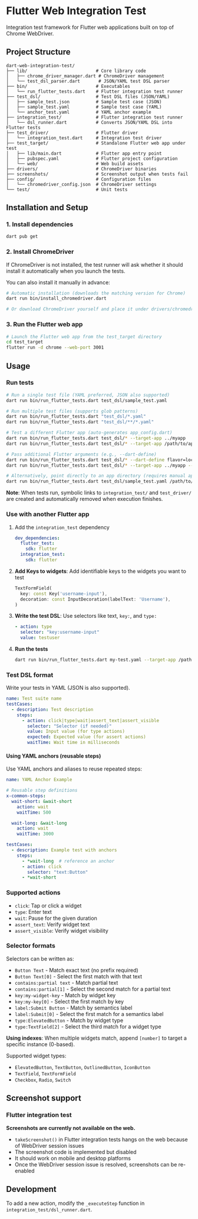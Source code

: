 # Flutter Web Integration Test

Integration test framework for Flutter web applications built on top of Chrome WebDriver.

## Project Structure

```
dart-web-integration-test/
├── lib/                          # Core library code
│   ├── chrome_driver_manager.dart # ChromeDriver management
│   └── test_dsl_parser.dart       # JSON/YAML test DSL parser
├── bin/                          # Executables
│   └── run_flutter_tests.dart    # Flutter integration test runner
├── test_dsl/                     # Test DSL files (JSON/YAML)
│   ├── sample_test.json          # Sample test case (JSON)
│   ├── sample_test.yaml          # Sample test case (YAML)
│   └── anchor_test.yaml          # YAML anchor example
├── integration_test/             # Flutter integration test runner
│   └── dsl_runner.dart           # Converts JSON/YAML DSL into Flutter tests
├── test_driver/                  # Flutter driver
│   └── integration_test.dart     # Integration test driver
├── test_target/                  # Standalone Flutter web app under test
│   ├── lib/main.dart             # Flutter app entry point
│   ├── pubspec.yaml              # Flutter project configuration
│   └── web/                      # Web build assets
├── drivers/                      # ChromeDriver binaries
├── screenshots/                  # Screenshot output when tests fail
├── config/                       # Configuration files
│   └── chromedriver_config.json  # ChromeDriver settings
└── test/                         # Unit tests
```

## Installation and Setup

### 1. Install dependencies
```bash
dart pub get
```

### 2. Install ChromeDriver
If ChromeDriver is not installed, the test runner will ask whether it should install it automatically when you launch the tests.

You can also install it manually in advance:

```bash
# Automatic installation (downloads the matching version for Chrome)
dart run bin/install_chromedriver.dart

# Or download ChromeDriver yourself and place it under drivers/chromedriver
```

### 3. Run the Flutter web app
```bash
# Launch the Flutter web app from the test_target directory
cd test_target
flutter run -d chrome --web-port 3001
```


## Usage

### Run tests

```bash
# Run a single test file (YAML preferred, JSON also supported)
dart run bin/run_flutter_tests.dart test_dsl/sample_test.yaml

# Run multiple test files (supports glob patterns)
dart run bin/run_flutter_tests.dart "test_dsl/*.yaml"
dart run bin/run_flutter_tests.dart "test_dsl/**/*.yaml"

# Test a different Flutter app (auto-generates app_config.dart)
dart run bin/run_flutter_tests.dart test_dsl/* --target-app ../myapp
dart run bin/run_flutter_tests.dart test_dsl/* --target-app /path/to/app

# Pass additional Flutter arguments (e.g., --dart-define)
dart run bin/run_flutter_tests.dart test_dsl/* --dart-define flavor=local
dart run bin/run_flutter_tests.dart test_dsl/* --target-app ../myapp --dart-define ENV=prod

# Alternatively, point directly to an app directory (requires manual app_config.dart)
dart run bin/run_flutter_tests.dart test_dsl/sample_test.yaml /path/to/flutter/app
```

**Note**: When tests run, symbolic links to `integration_test/` and `test_driver/` are created and automatically removed when execution finishes.

### Use with another Flutter app

1. Add the `integration_test` dependency
   ```yaml
   dev_dependencies:
     flutter_test:
       sdk: flutter
     integration_test:
       sdk: flutter
   ```

2. **Add Keys to widgets**: Add identifiable keys to the widgets you want to test
   ```dart
   TextFormField(
     key: const Key('username-input'),
     decoration: const InputDecoration(labelText: 'Username'),
   )
   ```

3. **Write the test DSL**: Use selectors like text, `key:`, and `type:`
   ```yaml
   - action: type
     selector: "key:username-input"
     value: testuser
   ```

4. **Run the tests**
   ```bash
   dart run bin/run_flutter_tests.dart my-test.yaml --target-app /path/to/your/flutter/app
   ```


### Test DSL format

Write your tests in YAML (JSON is also supported).

```yaml
name: Test suite name
testCases:
  - description: Test description
    steps:
      - action: click|type|wait|assert_text|assert_visible
        selector: "Selector (if needed)"
        value: Input value (for type actions)
        expected: Expected value (for assert actions)
        waitTime: Wait time in milliseconds
```

#### Using YAML anchors (reusable steps)

Use YAML anchors and aliases to reuse repeated steps:

```yaml
name: YAML Anchor Example

# Reusable step definitions
x-common-steps:
  wait-short: &wait-short
    action: wait
    waitTime: 500

  wait-long: &wait-long
    action: wait
    waitTime: 3000

testCases:
  - description: Example test with anchors
    steps:
      - *wait-long  # reference an anchor
      - action: click
        selector: "text:Button"
      - *wait-short
```

### Supported actions

- `click`: Tap or click a widget
- `type`: Enter text
- `wait`: Pause for the given duration
- `assert_text`: Verify widget text
- `assert_visible`: Verify widget visibility

### Selector formats

Selectors can be written as:
- `Button Text` - Match exact text (no prefix required)
- `Button Text[0]` - Select the first match with that text
- `contains:partial text` - Match partial text
- `contains:partial[1]` - Select the second match for a partial text
- `key:my-widget-key` - Match by widget key
- `key:my-key[0]` - Select the first match by key
- `label:Submit Button` - Match by semantics label
- `label:Submit[0]` - Select the first match for a semantics label
- `type:ElevatedButton` - Match by widget type
- `type:TextField[2]` - Select the third match for a widget type

**Using indexes**: When multiple widgets match, append `[number]` to target a specific instance (0-based).

Supported widget types:
- `ElevatedButton`, `TextButton`, `OutlinedButton`, `IconButton`
- `TextField`, `TextFormField`
- `Checkbox`, `Radio`, `Switch`

## Screenshot support

### Flutter integration test
**Screenshots are currently not available on the web.**

- `takeScreenshot()` in Flutter integration tests hangs on the web because of WebDriver session issues
- The screenshot code is implemented but disabled
- It should work on mobile and desktop platforms
- Once the WebDriver session issue is resolved, screenshots can be re-enabled

## Development

To add a new action, modify the `_executeStep` function in `integration_test/dsl_runner.dart`.
